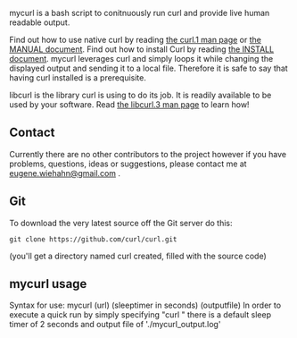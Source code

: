 mycurl is a bash script to conitnuously run curl and provide live human readable
output.

Find out how to use native curl by reading [the curl.1 man
page](https://curl.haxx.se/docs/manpage.html) or [the MANUAL
document](https://curl.haxx.se/docs/manual.html). Find out how to install Curl
by reading [the INSTALL document](https://curl.haxx.se/docs/install.html).
mycurl leverages curl and simply loops it while changing the displayed output
and sending it to a local file. Therefore it is safe to say that having curl
installed is a prerequisite.

libcurl is the library curl is using to do its job. It is readily available to
be used by your software. Read [the libcurl.3 man
page](https://curl.haxx.se/libcurl/c/libcurl.html) to learn how!

## Contact

Currently there are no other contributors to the project however if you have
problems, questions, ideas or suggestions, please contact me at
eugene.wiehahn@gmail.com .

## Git

To download the very latest source off the Git server do this:

    git clone https://github.com/curl/curl.git

(you'll get a directory named curl created, filled with the source code)

## mycurl usage

Syntax for use: mycurl (url) (sleeptimer in seconds) (outputfile)
In order to execute a quick run by simply specifying "curl <url>" there is a
default sleep timer of 2 seconds and output file of './mycurl_output.log'
